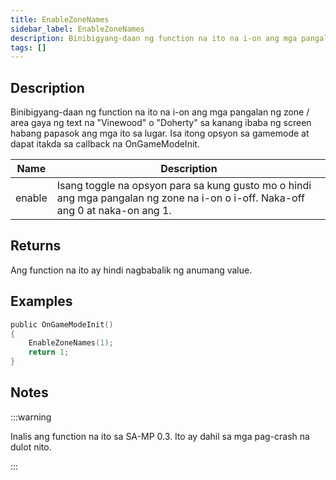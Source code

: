 ```yaml
---
title: EnableZoneNames
sidebar_label: EnableZoneNames
description: Binibigyang-daan ng function na ito na i-on ang mga pangalan ng zone / area gaya ng text na "Vinewood" o "Doherty" sa kanang ibaba ng screen habang papasok ang mga ito sa lugar.
tags: []
---
```


## Description

Binibigyang-daan ng function na ito na i-on ang mga pangalan ng zone / area gaya ng text na "Vinewood" o "Doherty" sa kanang ibaba ng screen habang papasok ang mga ito sa lugar. Isa itong opsyon sa gamemode at dapat itakda sa callback na OnGameModeInit.

| Name   | Description                                                                               |
| ------ | ----------------------------------------------------------------------------------------- |
| enable | Isang toggle na opsyon para sa kung gusto mo o hindi ang mga pangalan ng zone na i-on o i-off. Naka-off ang 0 at naka-on ang 1. |

## Returns

Ang function na ito ay hindi nagbabalik ng anumang value.

## Examples

```c
public OnGameModeInit()
{
    EnableZoneNames(1);
    return 1;
}
```

## Notes

:::warning

Inalis ang function na ito sa SA-MP 0.3. Ito ay dahil sa mga pag-crash na dulot nito.

:::